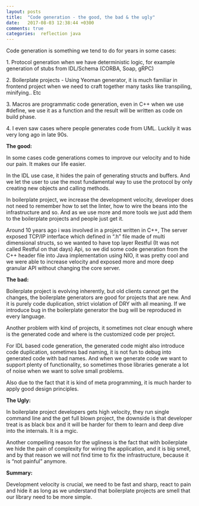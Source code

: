 ```yaml
---
layout: posts
title:  "Code generation - the good, the bad & the ugly"
date:   2017-08-03 12:38:44 +0300
comments: true
categories:  reflection java
---
```


<p>Code generation is something we tend to do for years in some cases:</p>

<p>1. Protocol generation when we have deterministic logic, for example generation of stubs from IDL/Schema (CORBA, Soap, gRPC)</p>

<p>2. Boilerplate projects - Using Yeoman generator, it is much familiar in frontend project when we need to craft together many tasks like transpiling, minifying.. Etc</p>

<p>3. Macros are programmatic code generation, even in C++ when we use #define, we use it as a function and the result will be written as code on build phase. </p>

<p>4. I even saw cases where people generates code from UML. Luckily it was very long ago in late 90s.</p>

<p><b>The good:</b></p>

<p>In some cases code generations comes to improve our velocity and to hide our pain. It makes our life easier. </p>

<p>In the IDL use case, it hides the pain of generating structs and buffers. And we let the user to use the most fundamental way to use the protocol by only creating new objects and calling methods.</p>

<p>In boilerplate project, we increase the development velocity, developer does not need to remember how to set the linter, how to wire the beans into the infrastructure and so. And as we use more and more tools we just add them to the boilerplate projects and people just get it.  </p>

<p>Around 10 years ago i was involved in a project written in C++, The server exposed TCP/IP interface which defined in “.h” file made of multi dimensional structs, so we wanted to have top layer Restful (It was not called Restful on that days) Api, so we did some code generation from the C++ header file into Java implementation using NIO, it was pretty cool and we were able to increase velocity and exposed more and more deep granular API without changing the core server.</p>


<p><b>The bad:</b></p>

<p>Boilerplate project is evolving inherently, but old clients cannot get the changes, the boilerplate generators are good for projects that are new. And it is purely code duplication, strict violation of DRY with all meaning. If we introduce bug in the boilerplate generator the bug will be reproduced in every language. </p>

<p>Another problem with kind of projects, it sometimes not clear enough where is the generated code and where is the customized code per project. </p>

<p>For IDL based code generation, the generated code might also introduce code duplication, sometimes bad naming, it is not fun to debug into generated code with bad names. And when we generate code we want to support plenty of functionality, so sometimes those libraries generate a lot of noise when we want to solve small problems. </p>

<p>Also due to the fact that it is kind of meta programming, it is much harder to apply good design principles. </p>

<p><b>The Ugly:</b></p>

<p>In boilerplate project developers gets high velocity, they run single command line and the get full blown project, the downside is that developer treat is as black box and it will be harder for them to learn and deep dive into the internals. It is a mgic. </p>

<p>Another compelling reason for the ugliness is the fact that with boilerplate we hide the pain of complexity for wiring the application, and it is big smell, and by that reason we will not find time to fix the infrastructure, because it is “not painful” anymore.</p>

<p><b>Summary:</b></p>
<p>Development velocity is crucial, we need to be fast and sharp, react to pain and hide it as long as we understand that boilerplate projects are smell that our library need to be more simple. </p>
